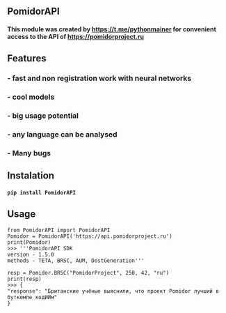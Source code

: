 ## PomidorAPI 
#### This module was created by https://t.me/pythonmainer for convenient access to the API of https://pomidorproject.ru

## Features

### - fast and non registration work with neural networks
### - cool models
### - big usage potential
### - any language can be analysed
### - Many bugs

## Instalation

#### ```pip install PomidorAPI```

## Usage

```
from PomidorAPI import PomidorAPI
Pomidor = PomidorAPI('https://api.pomidorproject.ru')
print(Pomidor)
>>> '''PomidorAPI SDK
version - 1.5.0
methods - TETA, BRSC, AUM, DostGeneration'''

resp = Pomidor.BRSC("PomidorProject", 250, 42, "ru")
print(resp)
>>> {
"response": "Британские учёные выяснили, что проект Pomidor лучший в буткемпе кодИИм"
}
```